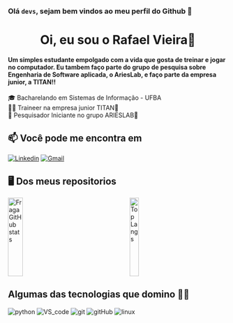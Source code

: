 ### Olá <code>devs</code>, sejam bem vindos ao meu perfil do Github 👋 <br />

<h1 align="center">Oi, eu sou o Rafael Vieira👋</h1>

#### Um simples estudante empolgado com a vida que gosta de treinar e jogar no computador. Eu tambem faço parte do grupo de pesquisa sobre Engenharia de Software aplicada, o AriesLab, e faço parte da empresa junior, a TITAN!!

🎓 Bacharelando em Sistemas de Informação - UFBA <br />
👨‍💻 Traineer na empresa junior TITAN🏢 <br />
🔎 Pesquisador Iniciante no grupo ARIESLAB🔬 <br />

## 📫 Você pode me encontra em

[![Linkedin](https://img.shields.io/badge/-LinkedIn-%230077B5?style=for-the-badge&logo=linkedin&logoColor=white)](https://www.linkedin.com/in/rafael-rocha-832441263/)
[![Gmail](https://img.shields.io/badge/-Gmail-%23333?style=for-the-badge&logo=gmail&logoColor=white)](mailto:mouravieira44@gmail.com)

## 🖥️ Dos meus repositorios

<div style="display: flex;">
  <a href="https://github.com/viRafael">
    <img width="49%" height="180em" src="https://github-readme-stats.vercel.app/api?username=viRafael&theme=dark&show_icons=true&hide_border=false&count_private=true" alt="Fraga GitHub stats" />
  </a>
  
  <a href="https://github.com/viRafael" style="margin: auto;">
    <img width="49%" height="180em" src="https://github-readme-stats.vercel.app/api/top-langs/?username=viRafael&theme=dark&show_icons=true&hide_border=false&layout=compact" alt="Top Langs" />
  </a>
</div>

## Algumas das tecnologias que domino 👨‍💻

<div style="display: inline_block">
  <img align="center" alt="python" src="https://img.shields.io/badge/Python-14354C?style=for-the-badge&logo=python&logoColor=white" />
  <img align="center" alt="VS_code" src="https://img.shields.io/badge/Visual_Studio_Code-0078D4?style=for-the-badge&logo=visual%20studio%20code&logoColor=white" />
  <img align="center" alt="git" src="https://img.shields.io/badge/GIT-E44C30?style=for-the-badge&logo=git&logoColor=white" />
  <img align="center" alt="gitHub" src="https://img.shields.io/badge/GitHub-100000?style=for-the-badge&logo=github&logoColor=white" />
  <img align="center" alt="linux" src="https://img.shields.io/badge/Linux-FCC624?style=for-the-badge&logo=linux&logoColor=black" />
</div><br/>
